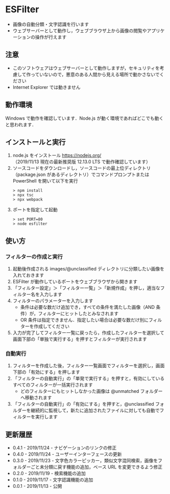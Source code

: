 # ESFilter

- 画像の自動分類・文字認識を行います
- ウェブサーバーとして動作し，ウェブブラウザ上から画像の閲覧やアプリケーションの操作が行えます

## 注意

- このソフトウェアはウェブサーバーとして動作しますが，セキュリティを考慮して作っていないので，悪意のある人間から見える場所で動かさないでください
- Internet Explorer では動きません

## 動作環境

Windows で動作を確認しています．Node.js が動く環境であればどこでも動くと思われます．

## インストールと実行

1. node.js をインストール https://nodejs.org/  
（2019/11/13 現在の最新推奨版 12.13.0 LTS で動作確認しています）
1. ソースコードをダウンロードし，ソースコードの最上位ディレクトリ（package.json があるディレクトリ）でコマンドプロンプトまたは PowerShell を開いて以下を実行
    ```
    > npm install
    > npx tsc
    > npx webpack
    ```
1. ポートを指定して起動
    ```
    > set PORT=80
    > node esfilter
    ```

## 使い方

### フィルターの作成と実行

1. 起動後作成される images/@unclassified ディレクトリに分類したい画像を入れておきます
1. ESFilter が動作しているポートをウェブブラウザから開きます
1. 「フィルター設定」＞「フィルター一覧」＞「新規作成」を押し，適当なフィルター名を入力します
1. フィルターのパラメーターを入力します
    - 条件は必要な数だけ追加でき，すべての条件を満たした画像（AND 条件）が，フィルターにヒットしたとみなされます
    - OR 条件は指定できません．指定したい場合は必要な数だけ別にフィルターを作成してください
1. 入力が完了してフィルター一覧に戻ったら，作成したフィルターを選択して画面下部の「単独で実行する」を押すとフィルターが実行されます

### 自動実行

1. フィルターを作成した後，フィルター一覧画面でフィルターを選択し，画面下部の「有効にする」を押します
1. 「フィルターの自動実行」の「単発で実行する」を押すと，有効にしているすべてのフィルターが一括実行されます
    - どのフィルターにもヒットしなかった画像は @unmatched フォルダーへ移動されます
1. 「フィルターの自動実行」の「有効にする」を押すと，@unclassified フォルダーを継続的に監視して，新たに追加されたファイルに対しても自動でフィルターを実行します

## 更新履歴

- 0.4.1 - 2019/11/24 - ナビゲーションのリンクの修正
- 0.4.0 - 2019/11/24 - ユーザーインターフェースの更新
- 0.3.0 - 2019/11/23 - 文字色カラーピッカー，類似文字混同検索，画像をフォルダーごと未分類に戻す機能の追加，ベース URL を変更できるよう修正
- 0.2.0 - 2019/11/19 - 検索機能の追加
- 0.1.0 - 2019/11/17 - 文字認識機能の追加
- 0.0.1 - 2019/11/13 - 公開
